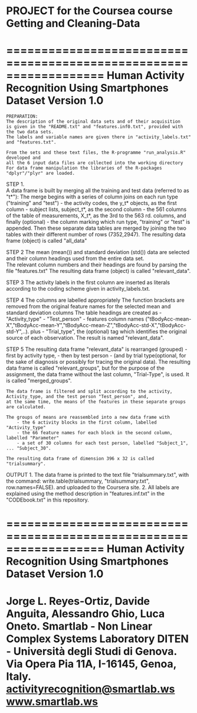 # PROJECT for the Coursea course Getting and Cleaning-Data 

==================================================================
Human Activity Recognition Using Smartphones Dataset
Version 1.0
==================================================================

    PREPARATION:
    The description of the original data sets and of their acquisition 
    is given in the "README.txt" and "features.inf0.txt", provided with the two data sets. 
    The labels and variable names are given there in "activity_labels.txt" and "features.txt".
    
    From the sets and these text files, the R-programme "run_analysis.R" developed and 
    all the 6 input data files are collected into the working directory
    For data frame manipulation the libraries of the R-packages "dplyr"/"plyr" are loaded.

    
  STEP 1.        
   A data frame is built by merging all the training and test data (referred to as "t*"):
       The merge begins with a series of column joins on each run type ("training" and "test")
           - the activity codes, the y_t* objects, as the first column 
           - subject lists, subject_t*, as the second column
           - the 561 columns of the table of measurements, X_t*, as the 3rd to the 563 rd. columns, and finally (optional)
           - the column marking which run type, "training" or "test" is appended.
      Then these separate data tables are merged by joining the two tables with their different number of rows (7352,2947).
      The resulting data frame (object) is called "all_data"
      
  STEP 2 
   The mean (mean()) and standard deviation (std()) data are selected and their column headings used from the entire data set.         
   The relevant column numbers and their headings are found by parsing the file "features.txt"
      The resulting data frame (object) is called "relevant_data".
    
  STEP 3
   The activity labels in the first column are inserted as literals according to the coding scheme given in activity_labels.txt.
   
  STEP 4
   The columns are labelled appropriately
       The function brackets are removed from the original feature names for the selected mean and standard deviation columns 
       The table headings are created as 
            - "Activity_type"
            - "Test_person"
            - features column names ("tBodyAcc-mean-X","tBodyAcc-mean-Y","tBodyAcc-mean-Z","tBodyAcc-std-X","tBodyAcc-std-Y",..).
        plus 
            - "Trial_type", the (optional) tag which identifies the original source of each observation.
        The result is named "relevant_data".
        
 STEP 5 
    The resulting data frame "relevant_data" is rearranged (grouped)
            - first by activity type, 
            - then by test person 
            - (and by trial type(optional, for the sake of diagnosis or possibly for tracing the original data).
        The resulting data frame is called "relevant_groups", but for the purpose of the assignment, the data frame 
        without the last column, "Trial-Type", is used.
        It is called "merged_groups".
                                                                                                
    The data frame is filtered and split according to the activity, Activity_type, and the test person "Test_person", and,
    at the same time, the means of the features in these separate groups are calculated.
    
    The groups of means are reassembled into a new data frame with 
        - the 6 activity blocks in the first column, labelled "Activity_type" 
        - the 66 feature names for each block in the second column, labelled "Parameter"
        - a set of 30 columns for each test person, labelled "Subject_1", ... "Subject_30".
    
    The resulting data frame of dimension 396 x 32 is called "trialsummary".
    
   OUTPUT
        1.  The data frame is printed to the text file "trialsummary.txt", with the command:
                    write.table(trialsummary, "trialsummary.txt", row.names=FALSE).
            and uploaded to the Coursera site.
        2.  All labels are explained using the method description in "features.inf.txt" in the "CODEbook.txt" in this repository.
            
==================================================================
Human Activity Recognition Using Smartphones Dataset
Version 1.0
==================================================================
Jorge L. Reyes-Ortiz, Davide Anguita, Alessandro Ghio, Luca Oneto.
Smartlab - Non Linear Complex Systems Laboratory
DITEN - Università degli Studi di Genova.
Via Opera Pia 11A, I-16145, Genoa, Italy.
activityrecognition@smartlab.ws
www.smartlab.ws
==================================================================

